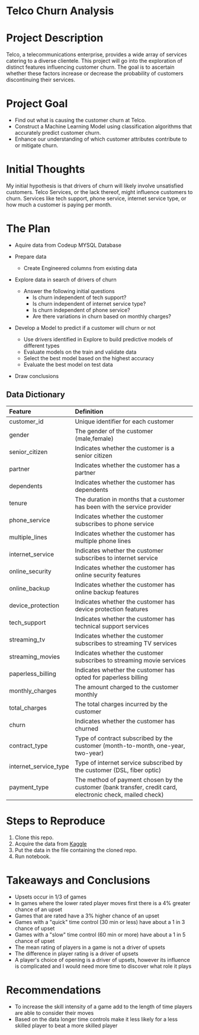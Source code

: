 # Telco Churn Analysis
 
# Project Description
 
Telco, a telecommunications enterprise, provides a wide array of services catering to a diverse clientele. This project will go into the exploration of distinct features influencing customer churn. The goal is to ascertain whether these factors increase or decrease the probability of customers discontinuing their services.
 
# Project Goal
 
* Find out what is causing the customer churn at Telco.
* Construct a Machine Learning Model using classification algorithms that accurately predict customer churn.
* Enhance our understanding of which customer attributes contribute to or mitigate churn.
 
# Initial Thoughts
 
My initial hypothesis is that drivers of churn will likely involve unsatisfied customers. Telco Services, or the lack thereof, might influence customers to churn. Services like tech support, phone service, internet service type, or how much a customer is paying per month.

# The Plan
 
* Aquire data from Codeup MYSQL Database
 
* Prepare data
   * Create Engineered columns from existing data
 
* Explore data in search of drivers of churn
   * Answer the following initial questions
       * Is churn independent of tech support?
       * Is churn independent of internet service type?
       * Is churn independent of phone service?
       * Are there variations in churn based on monthly charges?
      
* Develop a Model to predict if a customer will churn or not
   * Use drivers identified in Explore to build predictive models of different types
   * Evaluate models on the train and validate data
   * Select the best model based on the highest accuracy
   * Evaluate the best model on test data
 
* Draw conclusions
 
## **Data Dictionary**

| Feature | Definition |
|:--------|:-----------|
|customer_id|Unique identifier for each customer|
|gender|The gender of the customer (male,female)|
|senior_citizen|Indicates whether the customer is a senior citizen|
|partner|Indicates whether the customer has a partner|
|dependents|Indicates whether the customer has dependents|
|tenure|The duration in months that a customer has been with the service provider|
|phone_service|Indicates whether the customer subscribes to phone service|
|multiple_lines|Indicates whether the customer has multiple phone lines|
|internet_service|Indicates whether the customer subscribes to internet service|
|online_security|Indicates whether the customer has online security features|
|online_backup|Indicates whether the customer has online backup features|
|device_protection|Indicates whether the customer has device protection features|
|tech_support|Indicates whether the customer has technical support services|
|streaming_tv|Indicates whether the customer subscribes to streaming TV services|
|streaming_movies|Indicates whether the customer subscribes to streaming movie services|
|paperless_billing|Indicates whether the customer has opted for paperless billing|
|monthly_charges|The amount charged to the customer monthly |
|total_charges|The total charges incurred by the customer|
|churn|Indicates whether the customer has churned|
|contract_type|Type of contract subscribed by the customer (month-to-month, one-year, two-year)|
|internet_service_type|Type of internet service subscribed by the customer (DSL, fiber optic)|
|payment_type|The method of payment chosen by the customer (bank transfer, credit card, electronic check, mailed check)|
 
# Steps to Reproduce
1) Clone this repo.
2) Acquire the data from [Kaggle](https://www.kaggle.com/datasnaek/chess)
3) Put the data in the file containing the cloned repo.
4) Run notebook.
 
# Takeaways and Conclusions
* Upsets occur in 1/3 of games
* In games where the lower rated player moves first there is a 4% greater chance of an upset
* Games that are rated have a 3% higher chance of an upset
* Games with a "quick" time control (30 min or less) have about a 1 in 3 chance of upset
* Games with a "slow" time control (60 min or more) have about a 1 in 5 chance of upset
* The mean rating of players in a game is not a driver of upsets
* The difference in player rating is a driver of upsets
* A player's choice of opening is a driver of upsets, however its influence is complicated and I would need more time to discover what role it plays
 
# Recommendations
* To increase the skill intensity of a game add to the length of time players are able to consider their moves
* Based on the data longer time controls make it less likely for a less skilled player to beat a more skilled player
